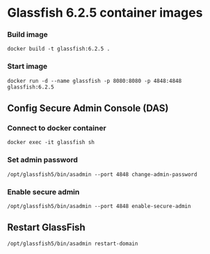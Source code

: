# Glassfish 6.2.5 container images

### Build image
```
docker build -t glassfish:6.2.5 .
```

### Start image
```
docker run -d --name glassfish -p 8080:8080 -p 4848:4848 glassfish:6.2.5
```

## Config Secure Admin Console (DAS)

### Connect to docker container
```
docker exec -it glassfish sh
```

### Set admin password
```
/opt/glassfish5/bin/asadmin --port 4848 change-admin-password
```

### Enable secure admin
```
/opt/glassfish5/bin/asadmin --port 4848 enable-secure-admin
```

## Restart GlassFish
```
/opt/glassfish5/bin/asadmin restart-domain
```

